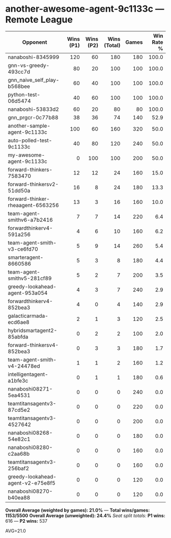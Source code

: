 # another-awesome-agent-9c1133c — Remote League

| Opponent | Wins (P1) | Wins (P2) | Wins (Total) | Games | Win Rate % |
|---|---:|---:|---:|---:|---:|
| nanaboshi-8345999 | 120 | 60 | 180 | 180 | 100.0 |
| gnn-vs-greedy-493cc7d | 80 | 20 | 100 | 100 | 100.0 |
| gnn_naive_self_play-b568bee | 60 | 40 | 100 | 100 | 100.0 |
| python-test-06d5474 | 40 | 60 | 100 | 100 | 100.0 |
| nanaboshi-53833d2 | 60 | 20 | 80 | 80 | 100.0 |
| gnn_prgcr-0c77b88 | 38 | 36 | 74 | 140 | 52.9 |
| another-sample-agent-9c1133c | 100 | 60 | 160 | 320 | 50.0 |
| auto-polled-test-9c1133c | 40 | 80 | 120 | 240 | 50.0 |
| my-awesome-agent-9c1133c | 0 | 100 | 100 | 200 | 50.0 |
| forward-thinkers-7583470 | 12 | 12 | 24 | 160 | 15.0 |
| forward-thinkersv2-51dd50a | 16 | 8 | 24 | 180 | 13.3 |
| forward-thinker-rheaagent-6563256 | 13 | 3 | 16 | 160 | 10.0 |
| team-agent-smithv6-a7b2416 | 7 | 7 | 14 | 220 | 6.4 |
| forwardthinkerv4-591a256 | 4 | 6 | 10 | 160 | 6.2 |
| team-agent-smith-v3-ce6fd70 | 5 | 9 | 14 | 260 | 5.4 |
| smarteragent-8660586 | 5 | 3 | 8 | 180 | 4.4 |
| team-agent-smithv5-281cf89 | 5 | 2 | 7 | 200 | 3.5 |
| greedy-lookahead-agent-953a054 | 4 | 3 | 7 | 240 | 2.9 |
| forwardthinkerv4-852bea3 | 4 | 0 | 4 | 140 | 2.9 |
| galacticarmada-ecd6ae8 | 2 | 1 | 3 | 120 | 2.5 |
| hybridsmartagent2-85abfda | 0 | 2 | 2 | 100 | 2.0 |
| forward-thinkersv4-852bea3 | 0 | 3 | 3 | 180 | 1.7 |
| team-agent-smith-v4-24478ed | 1 | 1 | 2 | 160 | 1.2 |
| intelligentagent-a1bfe3c | 0 | 1 | 1 | 180 | 0.6 |
| nanaboshi08271-5ea4531 | 0 | 0 | 0 | 240 | 0.0 |
| teamtitansagentv3-87cd5e2 | 0 | 0 | 0 | 220 | 0.0 |
| teamtitansagentv3-4527642 | 0 | 0 | 0 | 200 | 0.0 |
| nanaboshi08268-54e82c1 | 0 | 0 | 0 | 180 | 0.0 |
| nanaboshi08280-c2aa68b | 0 | 0 | 0 | 160 | 0.0 |
| teamtitansagentv3-256baf2 | 0 | 0 | 0 | 160 | 0.0 |
| greedy-lookahead-agent-v2-e75e8f5 | 0 | 0 | 0 | 120 | 0.0 |
| nanaboshi08270-b40ea88 | 0 | 0 | 0 | 120 | 0.0 |

**Overall Average (weighted by games): 21.0%**  —  **Total wins/games: 1153/5500**
**Overall Average (unweighted): 24.4%**
_Seat split totals:_ **P1 wins:** 616 — **P2 wins:** 537

AVG=21.0
